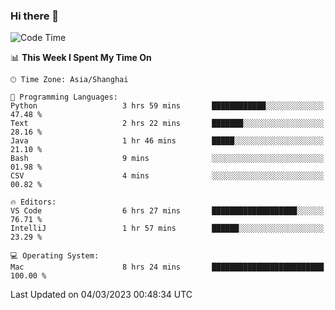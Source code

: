 ### Hi there 👋


<!--START_SECTION:waka-->
![Code Time](http://img.shields.io/badge/Code%20Time-1%2C021%20hrs%2031%20mins-blue)

📊 **This Week I Spent My Time On** 

```text
🕑︎ Time Zone: Asia/Shanghai

💬 Programming Languages: 
Python                   3 hrs 59 mins       ████████████░░░░░░░░░░░░░   47.48 % 
Text                     2 hrs 22 mins       ███████░░░░░░░░░░░░░░░░░░   28.16 % 
Java                     1 hr 46 mins        █████░░░░░░░░░░░░░░░░░░░░   21.10 % 
Bash                     9 mins              ░░░░░░░░░░░░░░░░░░░░░░░░░   01.98 % 
CSV                      4 mins              ░░░░░░░░░░░░░░░░░░░░░░░░░   00.82 % 

🔥 Editors: 
VS Code                  6 hrs 27 mins       ███████████████████░░░░░░   76.71 % 
IntelliJ                 1 hr 57 mins        ██████░░░░░░░░░░░░░░░░░░░   23.29 % 

💻 Operating System: 
Mac                      8 hrs 24 mins       █████████████████████████   100.00 % 
```


 Last Updated on 04/03/2023 00:48:34 UTC
<!--END_SECTION:waka-->

<!--
**SillyPasty/SillyPasty** is a ✨ _special_ ✨ repository because its `README.md` (this file) appears on your GitHub profile.

Here are some ideas to get you started:

- 🔭 I’m currently working on ...
- 🌱 I’m currently learning ...
- 👯 I’m looking to collaborate on ...
- 🤔 I’m looking for help with ...
- 💬 Ask me about ...
- 📫 How to reach me: ...
- 😄 Pronouns: ...
- ⚡ Fun fact: ...
-->


